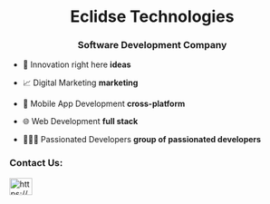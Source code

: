 <h1 align="center">Eclidse Technologies</h1>
<h3 align="center">Software Development Company</h3>

- 🔭 Innovation right here **ideas**

- 📈 Digital Marketing **marketing**

- 📱 Mobile App Development **cross-platform**

- 🌐 Web Development **full stack**

- 👨🏻‍💻 Passionated Developers **group of passionated developers**

<h3 align="left">Contact Us:</h3>
<p align="left">
<a href="https://www.linkedin.com/company/eclidsetechnologies" target="blank"><img align="center" src="https://raw.githubusercontent.com/rahuldkjain/github-profile-readme-generator/master/src/images/icons/Social/linked-in-alt.svg" alt="https://www.linkedin.com/company/eclidsetechnologies" height="30" width="40" /></a>
</p>
